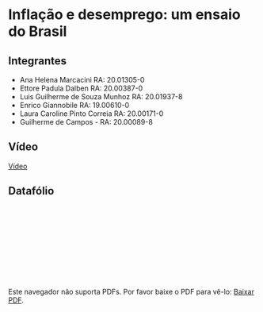 # Inflação e desemprego: um ensaio do Brasil

## Integrantes
- Ana Helena Marcacini RA: 20.01305-0
- Ettore Padula Dalben RA: 20.00387-0
- Luis Guilherme de Souza Munhoz RA: 20.01937-8
- Enrico Giannobile RA: 
19.00610-0
- Laura Caroline Pinto Correia RA: 20.00171-0 
- Guilherme de Campos - RA: 20.00089-8

## Vídeo
<a href="https://youtu.be/tR0weAs6hWY?si=NVJ9MB0eanaQ21MV">Vídeo</a>

## Datafólio
<object data="https://github.com/CDIMT2024/tristeza/blob/main/datafolio.pdf" type="application/pdf" width="700px" height="700px">
    <embed src="https://github.com/CDIMT2024/tristeza/blob/main/datafolio.pdf">
        <p>Este navegador não suporta PDFs. Por favor baixe o PDF para vê-lo: <a href="https://github.com/CDIMT2024/tristeza/blob/main/datafolio.pdf">Baixar PDF</a>.</p>
    </embed>
</object>
